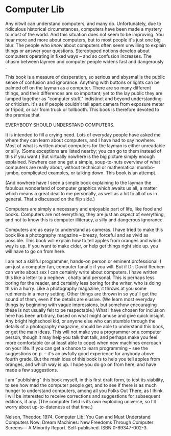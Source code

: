 <!---

\chapter{Computer Lib}
\section{Computer Lib}
-->

# Computer Lib

Any nitwit can understand computers, and many do. Unfortunately, due to ridiculous historical circumstances, computers have been made a mystery to most of the world. And this situation does not seem to be improving. You hear more and more about computers, but to most people it's just one big blur. The people who *know* about computers often seem unwilling to explain things or answer your questions. Stereotyped notions develop about computers operating in fixed ways – and so confusion increases. The chasm between laymen and computer people widens fast and dangerously .

This book is a measure of desperation, so serious and abysmal is the public sense of confusion and ignorance. Anything with buttons or lights can be palmed off on the layman as a computer. There are so many different things, and their differences are so important; yet to the lay public they are lumped together as "computer stuff," indistinct and beyond understanding or criticism. It's as if people couldn't tell apart camera from exposure meter or tripod, or car from truck or tollbooth. This book is therefore devoted to the premise that

EVERYBODY SHOULD UNDERSTAND COMPUTERS.

It is intended to fill a crying need. Lots of everyday people have asked me where they can learn about computers, and I have had to say nowhere. Most of what is written about computers for the layman is either unreadable or silly. (Some exceptions are listed nearby; you can go to them instead of this if you want.) But virtually nowhere is the big picture simply enough explained. Nowhere can one get a simple, soup-to-nuts overview of what computers are really about, without technical or mathematical mumbo-jumbo, complicated examples, or talking down. This book is an attempt.

(And nowhere have I seen a simple book explaining to the layman the fabulous wonderland of computer graphics which awaits us all, a matter which means a great deal to me personally, as well as a lot to all of us in general. That's discussed on the flip side.)

Computers are simply a necessary and enjoyable part of life, like food and books. Computers are not everything, they are just an *aspect* of everything, and not to know this is computer illiteracy, a silly and dangerous ignorance.

Computers are as easy to understand as cameras. I have tried to make this book like a photography magazine – breezy, forceful and as vivid as possible. This book will explain how to tell apples from oranges and which way is up. If you want to make cider, or help get things right side up. you will have to go on from here.

I am not a skillful programmer, hands-on person or eminent professional; I am just a computer fan, computer fanatic if you will. But if Dr. David Reuben can write about sex I can certainly write about computers. I have written this like a letter to a nephew , chatty and personal. This is perhaps less boring for the reader, and certainly less boring for the writer, who is doing this in a hurry. Like a photography magazine, it throws at you some rudiments in a merry setting. Other things are thrown in so you'll get the sound of them, even if the details are elusive. (We learn most everyday things by beginning with vague impressions, but somehow encouraging these is not usually felt to be respectable.) What I have chosen for inclusion here has been arbitrary, based on what might amuse and give quick insight. Any bright highschool kid, or anyone else who can stumble through the details of a photography magazine, should be able to understand this book, or get the main ideas. This will not make you a programmer or a computer person, though it may help you talk that talk, and perhaps make you feel more comfortable (or at least able to cope) when new machines encroach on your life. If you can get a chance to learn programming – see the suggestions on p. – it's an awfully good experience for anybody above fourth grade. But the main idea of this book is to help you tell apples from oranges, and which way is up. I hope you do go on from here, and have made a few suggestions.

I am "publishing" this book myself, in this first draft form, to test its viability, to see how mad the computer people get, and to see if there is as much hunger to understand computers, among all you Folks Out There, as I Ihink. I will be interested to receive corrections and suggestions for subsequent editions, if any. (The computer field is its own exploding universe, so I'll worry about up-to-dateness at that time.)


Nelson, Theodor. 1974. Computer Lib: You Can and Must Understand Computers Now; Dream Machines: New Freedoms Through Computer Screens— A Minority Report. Self-published. ISBN 0-89347-002-3.

